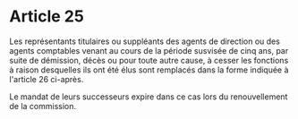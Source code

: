 # Article 25

Les représentants titulaires ou suppléants des agents de direction ou des agents comptables venant au cours de la période susvisée de cinq ans, par suite de démission, décès ou pour toute autre cause, à cesser les fonctions à raison desquelles ils ont été élus sont remplacés dans la forme indiquée à l'article 26 ci-après.

Le mandat de leurs successeurs expire dans ce cas lors du renouvellement de la commission.
